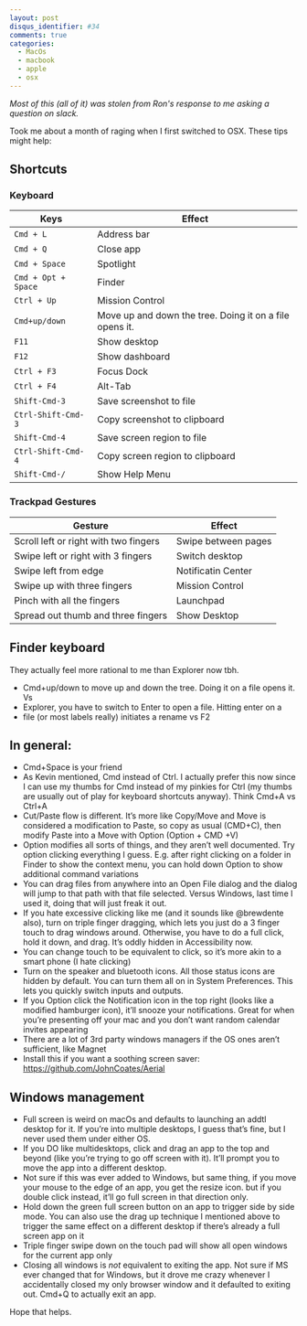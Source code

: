 ```yaml
---
layout: post
disqus_identifier: #34
comments: true
categories: 
  - MacOs
  - macbook
  - apple
  - osx
---
```

*Most of this (all of it) was stolen from Ron's response to me asking a
question on slack.* 

Took me about a month of raging when I first switched to OSX. These tips might
help:

## Shortcuts

### Keyboard

| Keys                 | Effect                          | 
|----------------------|---------------------------------|
| `Cmd + L`            | Address bar                     |
| `Cmd + Q`            | Close app                       |
| `Cmd + Space`        | Spotlight                       |
| `Cmd + Opt + Space`  | Finder                          |
| `Ctrl + Up`          | Mission Control                 |
| `Cmd+up/down`        | Move up and down the tree. Doing it on a file opens it. |
| `F11`                | Show desktop                    |
| `F12`                | Show dashboard                  |
| `Ctrl + F3`          | Focus Dock                      |
| `Ctrl + F4`          | Alt-Tab                         |
| `Shift-Cmd-3`        | Save screenshot to file         |
| `Ctrl-Shift-Cmd-3`   | Copy screenshot to clipboard    |
| `Shift-Cmd-4`        | Save screen region to file      |
| `Ctrl-Shift-Cmd-4`   | Copy screen region to clipboard |
| `Shift-Cmd-/`        | Show Help Menu                  |

### Trackpad Gestures

| Gesture                               | Effect              |
|---------------------------------------|---------------------|
| Scroll left or right with two fingers | Swipe between pages |
| Swipe left or right with 3 fingers    | Switch desktop      |
| Swipe left from edge                  | Notificatin Center  |
| Swipe up with three fingers           | Mission Control     |
| Pinch with all the fingers            | Launchpad           |
| Spread out thumb and three fingers    | Show Desktop        |

## Finder keyboard 

They actually feel more rational to me than Explorer now tbh.

* Cmd+up/down to move up and down the tree. Doing it on a file opens it. Vs
* Explorer, you have to switch to Enter to open a file.  Hitting enter on a
* file (or most labels really) initiates a rename vs F2

## In general:

* Cmd+Space is your friend
* As Kevin mentioned, Cmd instead of Ctrl. I actually prefer this now since I
  can use my thumbs for Cmd instead of my pinkies for Ctrl (my thumbs are
  usually out of play for keyboard shortcuts anyway). Think Cmd+A vs Ctrl+A
* Cut/Paste flow is different. It’s more like Copy/Move and Move is considered
  a modification to Paste, so copy as usual (CMD+C), then modify Paste into a
  Move with Option (Option + CMD +V)
* Option modifies all sorts of things, and they aren’t well documented. Try
  option clicking everything I guess. E.g. after right clicking on a folder in
  Finder to show the context menu, you can hold down Option to show additional
  command variations
* You can drag files from anywhere into an Open File dialog and the dialog will
  jump to that path with that file selected. Versus Windows, last time I used
  it, doing that will just freak it out.
* If you hate excessive clicking like me (and it sounds like @brewdente also),
  turn on triple finger dragging, which lets you just do a 3 finger touch to
  drag windows around.  Otherwise, you have to do a full click, hold it down, and
  drag.  It’s oddly hidden in Accessibility now.
* You can change touch to be equivalent to click, so it’s more akin to a smart
  phone (I hate clicking)
* Turn on the speaker and bluetooth icons. All those status icons are hidden by
  default. You can turn them all on in System Preferences. This lets you
  quickly switch inputs and outputs.
* If you Option click the Notification icon in the top right (looks like a
  modified hamburger icon), it’ll snooze your notifications. Great for when
  you’re presenting off your mac and you don’t want random calendar invites
  appearing
* There are a lot of 3rd party windows managers if the OS ones aren’t sufficient, like Magnet
* Install this if you want a soothing screen saver: https://github.com/JohnCoates/Aerial

## Windows management

* Full screen is weird on macOs and defaults to launching an addtl desktop for
  it. If you’re into multiple desktops, I guess that’s fine, but I never used
  them under either OS.
* If you DO like multidesktops, click and drag an app to the top and beyond
  (like you’re trying to go off screen with it). It’ll prompt you to move the
  app into a different desktop.
* Not sure if this was ever added to Windows, but same thing, if you move your
  mouse to the edge of an app, you get the resize icon. but if you double click
  instead, it’ll go full screen in that direction only.
* Hold down the green full screen button on an app to trigger side by side
  mode. You can also use the drag up technique I mentioned above to trigger the
  same effect on a different desktop if there’s already a full screen app on it
* Triple finger swipe down on the touch pad will show all open windows for the
  current app only
* Closing all windows is *not* equivalent to exiting the app. Not sure if MS
  ever changed that for Windows, but it drove me crazy whenever I accidentally
  closed my only browser window and it defaulted to exiting out. Cmd+Q to
  actually exit an app.

Hope that helps.

